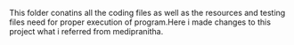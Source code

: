 


This folder conatins all the coding files as well as the resources and testing files need  for proper execution of program.Here i made changes to this project what i referred from medipranitha.
